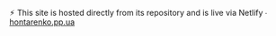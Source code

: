 ⚡︎ This site is hosted directly from its repository and is live via Netlify ∙ [hontarenko.pp.ua](https://hontarenko.pp.ua)
